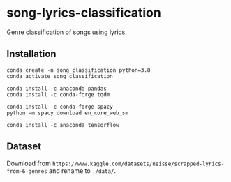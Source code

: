 # song-lyrics-classification
Genre classification of songs using lyrics.

## Installation

```
conda create -n song_classification python=3.8
conda activate song_classification

conda install -c anaconda pandas 
conda install -c conda-forge tqdm 

conda install -c conda-forge spacy
python -m spacy download en_core_web_sm

conda install -c anaconda tensorflow 
```

## Dataset
Download from `https://www.kaggle.com/datasets/neisse/scrapped-lyrics-from-6-genres` and rename to `./data/`.